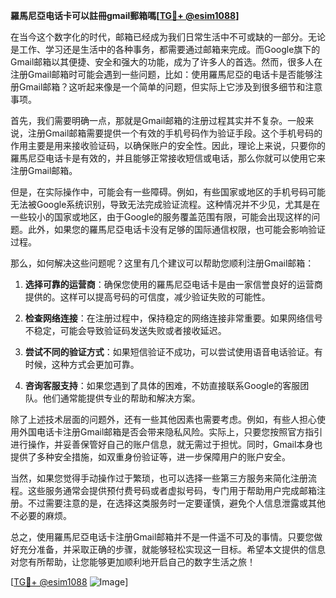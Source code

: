 **羅馬尼亞电话卡可以註冊gmail郵箱嗎[[TG💪+ @esim1088](https://t.me/s/esim1088)]**

在当今这个数字化的时代，邮箱已经成为我们日常生活中不可或缺的一部分。无论是工作、学习还是生活中的各种事务，都需要通过邮箱来完成。而Google旗下的Gmail邮箱以其便捷、安全和强大的功能，成为了许多人的首选。然而，很多人在注册Gmail邮箱时可能会遇到一些问题，比如：使用羅馬尼亞的电话卡是否能够注册Gmail邮箱？这听起来像是一个简单的问题，但实际上它涉及到很多细节和注意事项。

首先，我们需要明确一点，那就是Gmail邮箱的注册过程其实并不复杂。一般来说，注册Gmail邮箱需要提供一个有效的手机号码作为验证手段。这个手机号码的作用主要是用来接收验证码，以确保账户的安全性。因此，理论上来说，只要你的羅馬尼亞电话卡是有效的，并且能够正常接收短信或电话，那么你就可以使用它来注册Gmail邮箱。

但是，在实际操作中，可能会有一些障碍。例如，有些国家或地区的手机号码可能无法被Google系统识别，导致无法完成验证流程。这种情况并不少见，尤其是在一些较小的国家或地区，由于Google的服务覆盖范围有限，可能会出现这样的问题。此外，如果您的羅馬尼亞电话卡没有足够的国际通信权限，也可能会影响验证过程。

那么，如何解决这些问题呢？这里有几个建议可以帮助您顺利注册Gmail邮箱：

1. **选择可靠的运营商**：确保您使用的羅馬尼亞电话卡是由一家信誉良好的运营商提供的。这样可以提高号码的可信度，减少验证失败的可能性。

2. **检查网络连接**：在注册过程中，保持稳定的网络连接非常重要。如果网络信号不稳定，可能会导致验证码发送失败或者接收延迟。

3. **尝试不同的验证方式**：如果短信验证不成功，可以尝试使用语音电话验证。有时候，这种方式会更加可靠。

4. **咨询客服支持**：如果您遇到了具体的困难，不妨直接联系Google的客服团队。他们通常能提供专业的帮助和解决方案。

除了上述技术层面的问题外，还有一些其他因素也需要考虑。例如，有些人担心使用外国电话卡注册Gmail邮箱是否会带来隐私风险。实际上，只要您按照官方指引进行操作，并妥善保管好自己的账户信息，就无需过于担忧。同时，Gmail本身也提供了多种安全措施，如双重身份验证等，进一步保障用户的账户安全。

当然，如果您觉得手动操作过于繁琐，也可以选择一些第三方服务来简化注册流程。这些服务通常会提供预付费号码或者虚拟号码，专门用于帮助用户完成邮箱注册。不过需要注意的是，在选择这类服务时一定要谨慎，避免个人信息泄露或其他不必要的麻烦。

总之，使用羅馬尼亞电话卡注册Gmail邮箱并不是一件遥不可及的事情。只要您做好充分准备，并采取正确的步骤，就能够轻松实现这一目标。希望本文提供的信息对您有所帮助，让您能够更加顺利地开启自己的数字生活之旅！

[[TG💪+ @esim1088](https://t.me/s/esim1088) ![Image](https://i.postimg.cc/4NQfJmqS/Snipaste-2025-05-13-00-14-12.png)]